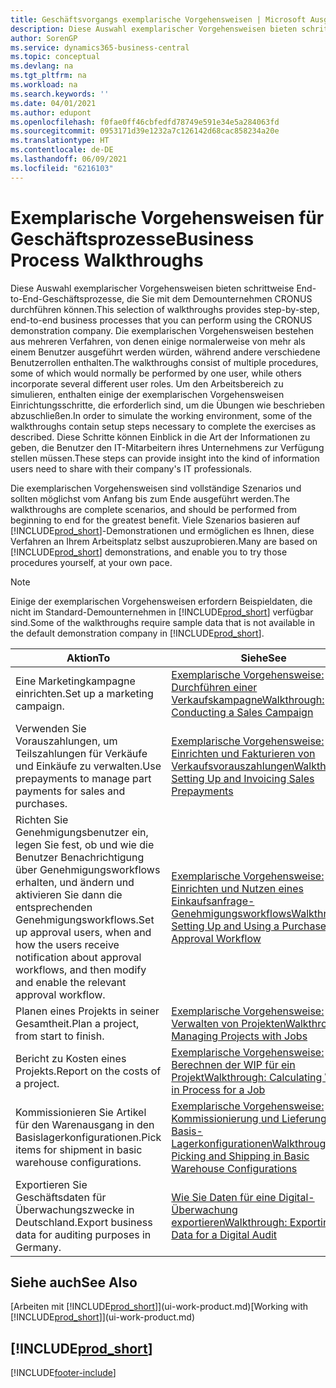 ```yaml
---
title: Geschäftsvorgangs exemplarische Vorgehensweisen | Microsoft Ausgleich.
description: Diese Auswahl exemplarischer Vorgehensweisen bieten schrittweise End-to-End-Geschäftsprozesse, die Sie mit dem Demounternehmen CRONUS AG durchführen können.
author: SorenGP
ms.service: dynamics365-business-central
ms.topic: conceptual
ms.devlang: na
ms.tgt_pltfrm: na
ms.workload: na
ms.search.keywords: ''
ms.date: 04/01/2021
ms.author: edupont
ms.openlocfilehash: f0fae0ff46cbfedfd78749e591e34e5a284063fd
ms.sourcegitcommit: 0953171d39e1232a7c126142d68cac858234a20e
ms.translationtype: HT
ms.contentlocale: de-DE
ms.lasthandoff: 06/09/2021
ms.locfileid: "6216103"
---
```

# <a name="business-process-walkthroughs"></a><span data-ttu-id="81289-103">Exemplarische Vorgehensweisen für Geschäftsprozesse</span><span class="sxs-lookup"><span data-stu-id="81289-103">Business Process Walkthroughs</span></span>

<span data-ttu-id="81289-104">Diese Auswahl exemplarischer Vorgehensweisen bieten schrittweise End-to-End-Geschäftsprozesse, die Sie mit dem Demounternehmen CRONUS durchführen können.</span><span class="sxs-lookup"><span data-stu-id="81289-104">This selection of walkthroughs provides step-by-step, end-to-end business processes that you can perform using the CRONUS demonstration company.</span></span> <span data-ttu-id="81289-105">Die exemplarischen Vorgehensweisen bestehen aus mehreren Verfahren, von denen einige normalerweise von mehr als einem Benutzer ausgeführt werden würden, während andere verschiedene Benutzerrollen enthalten.</span><span class="sxs-lookup"><span data-stu-id="81289-105">The walkthroughs consist of multiple procedures, some of which would normally be performed by one user, while others incorporate several different user roles.</span></span> <span data-ttu-id="81289-106">Um den Arbeitsbereich zu simulieren, enthalten einige der exemplarischen Vorgehensweisen Einrichtungsschritte, die erforderlich sind, um die Übungen wie beschrieben abzuschließen.</span><span class="sxs-lookup"><span data-stu-id="81289-106">In order to simulate the working environment, some of the walkthroughs contain setup steps necessary to complete the exercises as described.</span></span> <span data-ttu-id="81289-107">Diese Schritte können Einblick in die Art der Informationen zu geben, die Benutzer den IT-Mitarbeitern ihres Unternehmens zur Verfügung stellen müssen.</span><span class="sxs-lookup"><span data-stu-id="81289-107">These steps can provide insight into the kind of information users need to share with their company's IT professionals.</span></span>  

 <span data-ttu-id="81289-108">Die exemplarischen Vorgehensweisen sind vollständige Szenarios und sollten möglichst vom Anfang bis zum Ende ausgeführt werden.</span><span class="sxs-lookup"><span data-stu-id="81289-108">The walkthroughs are complete scenarios, and should be performed from beginning to end for the greatest benefit.</span></span> <span data-ttu-id="81289-109">Viele Szenarios basieren auf [!INCLUDE[prod_short](includes/prod_short.md)]-Demonstrationen und ermöglichen es Ihnen, diese Verfahren an Ihrem Arbeitsplatz selbst auszuprobieren.</span><span class="sxs-lookup"><span data-stu-id="81289-109">Many are based on [!INCLUDE[prod_short](includes/prod_short.md)] demonstrations, and enable you to try those procedures yourself, at your own pace.</span></span>  

> [!NOTE]
> <span data-ttu-id="81289-110">Einige der exemplarischen Vorgehensweisen erfordern Beispieldaten, die nicht im Standard-Demounternehmen in [!INCLUDE[prod_short](includes/prod_short.md)] verfügbar sind.</span><span class="sxs-lookup"><span data-stu-id="81289-110">Some of the walkthroughs require sample data that is not available in the default demonstration company in [!INCLUDE[prod_short](includes/prod_short.md)].</span></span> <!--For more information, see [To create a company with complete sample data in a sandbox](across-how-create-sandbox-environment.md#to-create-a-company-with-complete-sample-data-in-a-sandbox). -->

|<span data-ttu-id="81289-111">Aktion</span><span class="sxs-lookup"><span data-stu-id="81289-111">To</span></span>|<span data-ttu-id="81289-112">Siehe</span><span class="sxs-lookup"><span data-stu-id="81289-112">See</span></span>|  
|--------|---------|  
|<span data-ttu-id="81289-113">Eine Marketingkampagne einrichten.</span><span class="sxs-lookup"><span data-stu-id="81289-113">Set up a marketing campaign.</span></span>|[<span data-ttu-id="81289-114">Exemplarische Vorgehensweise: Durchführen einer Verkaufskampagne</span><span class="sxs-lookup"><span data-stu-id="81289-114">Walkthrough: Conducting a Sales Campaign</span></span>](walkthrough-conducting-a-sales-campaign.md)|  
|<span data-ttu-id="81289-115">Verwenden Sie Vorauszahlungen, um Teilszahlungen für Verkäufe und Einkäufe zu verwalten.</span><span class="sxs-lookup"><span data-stu-id="81289-115">Use prepayments to manage part payments for sales and purchases.</span></span> <!-- **Requires complete sample data** --> |[<span data-ttu-id="81289-116">Exemplarische Vorgehensweise: Einrichten und Fakturieren von Verkaufsvorauszahlungen</span><span class="sxs-lookup"><span data-stu-id="81289-116">Walkthrough: Setting Up and Invoicing Sales Prepayments</span></span>](walkthrough-setting-up-and-invoicing-sales-prepayments.md)|  
|<span data-ttu-id="81289-117">Richten Sie Genehmigungsbenutzer ein, legen Sie fest, ob und wie die Benutzer Benachrichtigung über Genehmigungsworkflows erhalten, und ändern und aktivieren Sie dann die entsprechenden Genehmigungsworkflows.</span><span class="sxs-lookup"><span data-stu-id="81289-117">Set up approval users, when and how the users receive notification about approval workflows, and then modify and enable the relevant approval workflow.</span></span>|[<span data-ttu-id="81289-118">Exemplarische Vorgehensweise: Einrichten und Nutzen eines Einkaufsanfrage-Genehmigungsworkflows</span><span class="sxs-lookup"><span data-stu-id="81289-118">Walkthrough: Setting Up and Using a Purchase Approval Workflow</span></span>](walkthrough-setting-up-and-using-a-purchase-approval-workflow.md)|  
|<span data-ttu-id="81289-119">Planen eines Projekts in seiner Gesamtheit.</span><span class="sxs-lookup"><span data-stu-id="81289-119">Plan a project, from start to finish.</span></span> <!-- **Requires complete sample data** --> |[<span data-ttu-id="81289-120">Exemplarische Vorgehensweise: Verwalten von Projekten</span><span class="sxs-lookup"><span data-stu-id="81289-120">Walkthrough: Managing Projects with Jobs</span></span>](walkthrough-managing-projects-with-jobs.md)|  
|<span data-ttu-id="81289-121">Bericht zu Kosten eines Projekts.</span><span class="sxs-lookup"><span data-stu-id="81289-121">Report on the costs of a project.</span></span> <!-- **Requires complete sample data** --> |[<span data-ttu-id="81289-122">Exemplarische Vorgehensweise: Berechnen der WIP für ein Projekt</span><span class="sxs-lookup"><span data-stu-id="81289-122">Walkthrough: Calculating Work in Process for a Job</span></span>](walkthrough-calculating-work-in-process-for-a-job.md)|  
|<span data-ttu-id="81289-123">Kommissionieren Sie Artikel für den Warenausgang in den Basislagerkonfigurationen.</span><span class="sxs-lookup"><span data-stu-id="81289-123">Pick items for shipment in basic warehouse configurations.</span></span> <!-- **Requires complete sample data** --> |[<span data-ttu-id="81289-124">Exemplarische Vorgehensweise: Kommissionierung und Lieferung in Basis-Lagerkonfigurationen</span><span class="sxs-lookup"><span data-stu-id="81289-124">Walkthrough: Picking and Shipping in Basic Warehouse Configurations</span></span>](walkthrough-picking-and-shipping-in-basic-warehousing.md)|  
|<span data-ttu-id="81289-125">Exportieren Sie Geschäftsdaten für Überwachungszwecke in Deutschland.</span><span class="sxs-lookup"><span data-stu-id="81289-125">Export business data for auditing purposes in Germany.</span></span>|[<span data-ttu-id="81289-126">Wie Sie Daten für eine Digital-Überwachung exportieren</span><span class="sxs-lookup"><span data-stu-id="81289-126">Walkthrough: Exporting Data for a Digital Audit</span></span>](LocalFunctionality/Germany/walkthrough-exporting-data-for-a-digital-audit.md)|

<!-- |Assemble and ship items that are customized on the sales order. **Requires complete sample data** |[Walkthrough: Selling, Assembling, and Shipping Kits](walkthrough-selling-assembling-and-shipping-kits.md)|   -->
<!-- |Plan supply orders to fulfill demand automatically. **Requires complete sample data** |[Walkthrough: Planning Supplies Automatically](walkthrough-planning-supplies-automatically.md)|   -->
<!-- |Plan supply orders to fulfill demand manually. **Requires complete sample data** |[Walkthrough: Planning Supplies Manually](walkthrough-planning-supplies-manually.md)|   -->
<!-- |Put received items away in basic warehouse configurations. **Requires complete sample data** |[Walkthrough: Receiving and Putting Away in Basic Warehouse Configurations](walkthrough-receiving-and-putting-away-in-basic-warehousing.md)|   -->
<!-- |Put received items away in advanced warehouse configurations. **Requires complete sample data**|[Walkthrough: Receiving and Putting Away in advanced warehouse configurations](walkthrough-receiving-and-putting-away-in-advanced-warehousing.md)|   -->
<!-- |Perform defects management. **Requires complete sample data** |[Walkthrough: Tracing Serial-Lot Numbers](walkthrough-tracing-serial-lot-numbers.md)| -->

## <a name="see-also"></a><span data-ttu-id="81289-127">Siehe auch</span><span class="sxs-lookup"><span data-stu-id="81289-127">See Also</span></span>

<span data-ttu-id="81289-128">[Arbeiten mit [!INCLUDE[prod_short](includes/prod_short.md)]](ui-work-product.md)</span><span class="sxs-lookup"><span data-stu-id="81289-128">[Working with [!INCLUDE[prod_short](includes/prod_short.md)]](ui-work-product.md)</span></span>  

## [!INCLUDE[prod_short](includes/free_trial_md.md)]  


[!INCLUDE[footer-include](includes/footer-banner.md)]

